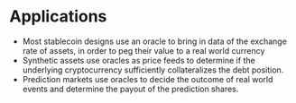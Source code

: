 
# Applications
- Most stablecoin designs use an oracle to bring in data of the exchange rate of assets, in order to peg their value to a real world currency
- Synthetic assets use oracles as price feeds to determine if the underlying cryptocurrency sufficiently collateralizes the debt position.
- Prediction markets use oracles to decide the outcome of real world events and determine the payout of the prediction shares.
